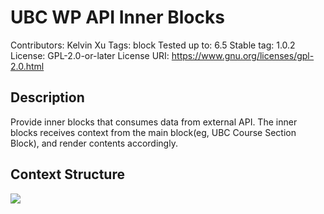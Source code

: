 # UBC WP API Inner Blocks
Contributors:      Kelvin Xu
Tags:              block
Tested up to:      6.5
Stable tag:        1.0.2
License:           GPL-2.0-or-later
License URI:       https://www.gnu.org/licenses/gpl-2.0.html


## Description
Provide inner blocks that consumes data from external API. The inner blocks receives context from the main block(eg, UBC Course Section Block), and render contents accordingly.

## Context Structure

![](https://kelvinxu.sites.olt.ubc.ca/files/2024/07/innerblocks-context-hierachy-diagram.jpg)

